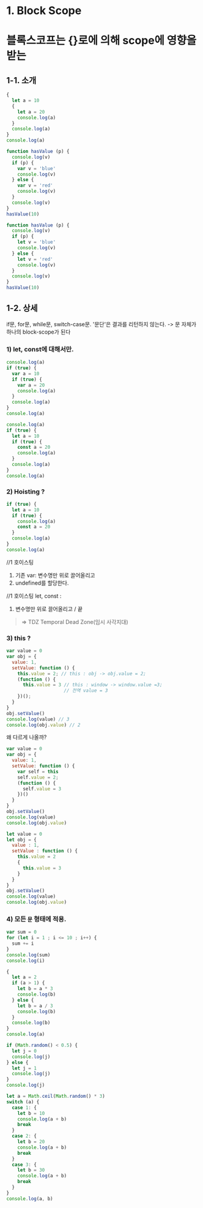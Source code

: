 # 1. Block Scope
# 블록스코프는 {}로에 의해 scope에 영향을 받는


## 1-1. 소개

```js
{
  let a = 10
  {
    let a = 20
    console.log(a)
  }
  console.log(a)
}
console.log(a)
```

```js
function hasValue (p) {
  console.log(v)
  if (p) {
    var v = 'blue'
    console.log(v)
  } else {
    var v = 'red'
    console.log(v)
  }
  console.log(v)
}
hasValue(10)
```

```js
function hasValue (p) {
  console.log(v)
  if (p) {
    let v = 'blue'
    console.log(v)
  } else {
    let v = 'red'
    console.log(v)
  }
  console.log(v)
}
hasValue(10)
```

## 1-2. 상세
if문, for문, while문, switch-case문. '문단'은 결과를 리턴하지 않는다.
-> 문 자체가 하나의 block-scope가 된다
### 1) let, const에 대해서만.

```js
console.log(a)
if (true) {
  var a = 10
  if (true) {
    var a = 20
    console.log(a)
  }
  console.log(a)
}
console.log(a)
```

```js
console.log(a)
if (true) {
  let a = 10
  if (true) {
    const a = 20
    console.log(a)
  }
  console.log(a)
}
console.log(a)
```

### 2) Hoisting ?

```js
if (true) {
  let a = 10
  if (true) {
    console.log(a)
    const a = 20
  }
  console.log(a)
}
console.log(a)
```
//1 호이스팅
1) 기존 var: 변수명만 위로 끌어올리고
2) undefined를 할당한다.

//1 호이스팅
let, const :
1) 변수명만 위로 끌어올리고 / 끝
> => TDZ Temporal Dead Zone(임시 사각지대)

### 3) this ?

```js
var value = 0
var obj = {
  value: 1,
  setValue: function () {
    this.value = 2; // this : obj -> obj.value = 2;
    (function () {
      this.value = 3 // this : window -> window.value =3;
                     // 전역 value = 3
    })();
  }
}
obj.setValue()
console.log(value) // 3
console.log(obj.value) // 2
```

왜 다르게 나올까?

```js
var value = 0
var obj = {
  value: 1,
  setValue: function () {
    var self = this
    self.value = 2;
    (function () {
      self.value = 3
    })()
  }
}
obj.setValue()
console.log(value)
console.log(obj.value)
```

```js
let value = 0
let obj = {
  value : 1,
  setValue : function () {
    this.value = 2
    {
      this.value = 3
    }
  }
}
obj.setValue()
console.log(value)
console.log(obj.value)
```

### 4) 모든 `문` 형태에 적용.

```js
var sum = 0
for (let i = 1 ; i <= 10 ; i++) {
  sum += i
}
console.log(sum)
console.log(i)
```

```js
{
  let a = 2
  if (a > 1) {
    let b = a * 3
    console.log(b)
  } else {
    let b = a / 3
    console.log(b)
  }
  console.log(b)
}
console.log(a)
```

```js
if (Math.random() < 0.5) {
  let j = 0
  console.log(j)
} else {
  let j = 1
  console.log(j)
}
console.log(j)
```

```js
let a = Math.ceil(Math.random() * 3)
switch (a) {
  case 1: {
    let b = 10
    console.log(a + b)
    break
  }
  case 2: {
    let b = 20
    console.log(a + b)
    break
  }
  case 3: {
    let b = 30
    console.log(a + b)
    break
  }
}
console.log(a, b)
```
